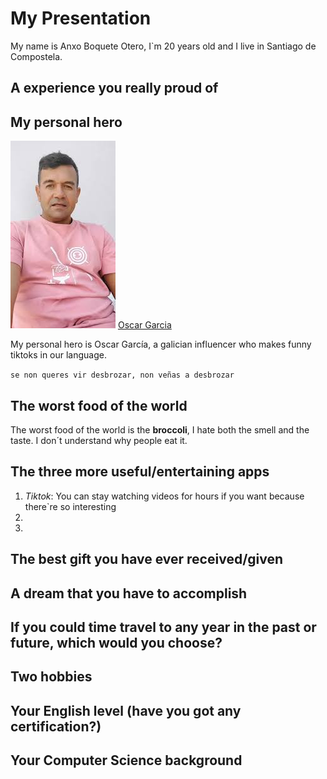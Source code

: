 # My  Presentation

My name is Anxo Boquete Otero, I`m 20 years old and I live in Santiago de Compostela.

## A experience you really proud of


## My personal hero
![foto](images.jpg)
[Oscar Garcia](https://www.tiktok.com/@oscargarcia_full/video/7379878354196892960)

My personal hero is Oscar García, a galician influencer who makes funny tiktoks in our language.

`se non queres vir desbrozar, non veñas a desbrozar`

## The worst food of the world

The worst food of the world is the **broccoli**, I hate both the smell and the taste. I don´t understand why people eat it. 

## The three more useful/entertaining apps
1. *Tiktok*: You can stay watching videos for hours if you want because there`re so interesting 
2. 
3. 
## The best gift you have ever received/given

## A dream that you have to accomplish

## If you could time travel to any year in the past or future, which would you choose?

## Two hobbies

## Your English level (have you got any certification?)

## Your Computer Science background
